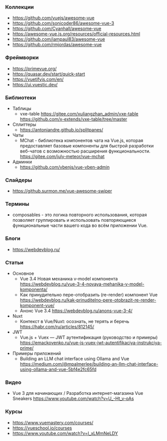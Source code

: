 
### Коллекции

- https://github.com/vuejs/awesome-vue
- https://github.com/sonicoder86/awesome-vue-3
- https://github.com/Cyanhall/awesome-vue
- https://awesome-vue.js.org/resources/official-resources.html
- https://github.com/iampaul83/awesome-vue
- https://github.com/rmjordas/awesome-vue

### Фреймворки

- https://primevue.org/
- https://quasar.dev/start/quick-start
- https://vuetifyjs.com/en/
- https://ui.vuestic.dev/

### Библиотеки

- Таблицы
    - vxe-table https://gitee.com/xuliangzhan_admin/vxe-table https://github.com/x-extends/vxe-table/tree/master
- Сплиттеры
    - https://antoniandre.github.io/splitpanes/
- Чаты
    - MChat - библиотека компонентов чата на Vue.js, которая предоставляет базовые компоненты для быстрой разработки веб-чатов с возможностью расширения функциональности. https://gitee.com/july-meteor/vue-mchat
- Админки
    - https://github.com/vbenjs/vue-vben-admin

### Слайдеры

- https://github.surmon.me/vue-awesome-swiper

### Термины

- composables - это логика повторного использования, которая позволяет группировать и использовать повторяющиеся функциональные части вашего кода во всём приложении Vue.

### Блоги

- https://webdevblog.ru/

### Статьи

- Основное
    - Vue 3.4 Новая механика v-model компонента https://webdevblog.ru/vue-3-4-novaya-mehanika-v-model-komponenta/
    - Как принудительно пере-отобразить (re-render) компонент Vue https://webdevblog.ru/kak-prinuditelno-pere-otobrazit-re-render-komponent-vue/
    - Анонс Vue 3.4 https://webdevblog.ru/anons-vue-3-4/
- Nuxt
    - Контекст в Vue/Nuxt: осознать, не терять и беречь https://habr.com/ru/articles/812145/
- JWT
    - Vue.js + Vuex — JWT аутентификация (руководство и примеры) https://emackovenko.ru/vue-js-vuex-jwt-autentifikaciya-instrukciya-prime/
- Примеры приложений
    - Building an LLM chat interface using Ollama and Vue https://medium.com/@mpalmerlee/building-an-llm-chat-interface-using-ollama-and-vue-5bf4e2fc65fd

### Видео

- Vue 3 для начинающих / Разработка интернет-магазина Vue Sneakers https://www.youtube.com/watch?v=U_-Ht_v-oAs

### Курсы

- https://www.vuemastery.com/courses/
- https://vueschool.io/courses
- https://www.youtube.com/watch?v=I_xLMmNeLDY
